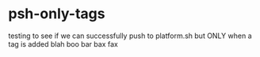 # psh-only-tags

testing to see if we can successfully push to platform.sh but ONLY when a tag is added
blah
boo
bar
bax
fax
